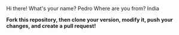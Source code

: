 Hi there!  What's your name? Pedro Where are you from? India

**Fork this repository, then clone your version, modify it, push your changes, and create a pull request!**
